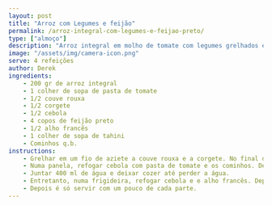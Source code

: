 ```yaml
---
layout: post
title: "Arroz com Legumes e feijão"
permalink: /arroz-integral-com-legumes-e-feijao-preto/
type: ["almoço"]
description: "Arroz integral em molho de tomate com legumes grelhados e feijão preto"
image: "/assets/img/camera-icon.png"
serve: 4 refeições
author: Derek
ingredients:  
    - 200 gr de arroz integral
    - 1 colher de sopa de pasta de tomate
    - 1/2 couve rouxa
    - 1/2 corgete
    - 1/2 cebola
    - 4 copos de feijão preto
    - 1/2 alho francẽs
    - 1 colher de sopa de tahini
    - Cominhos q.b.
instructions:
    - Grelhar em um fio de aziete a couve rouxa e a corgete. No final de ter reduzido, juntar o tahini e pimenta preta a gosto.
    - Numa panela, refogar cebola com pasta de tomate e os cominhos. Depois de estar refogado, juntar o arroz e fritar um pouco.
    - Juntar 400 ml de água e deixar cozer até perder a água.
    - Entretanto, numa frigideira, refogar cebola e e alho francês. Depois juntar o feijão preto e temperar com sal e pimenta.
    - Depois é só servir com um pouco de cada parte.
---
```

